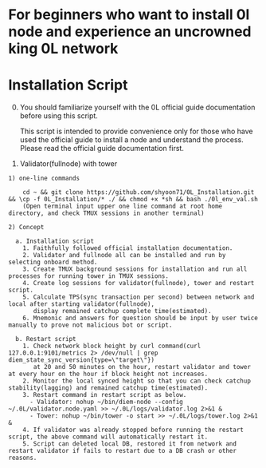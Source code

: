 # For beginners who want to install 0l node and experience an uncrowned king 0L network

# Installation Script

  0. You should familiarize yourself with the 0L official guide documentation before using this script.
    
     This script is intended to provide convenience only for those who have used the official guide to install a node and understand the process.
     Please read the official guide documentation first.

  1. Validator(fullnode) with tower
  
    1) one-line commands

        cd ~ && git clone https://github.com/shyoon71/0L_Installation.git && \cp -f 0L_Installation/* ./ && chmod +x *sh && bash ./0l_env_val.sh
        (Open terminal input upper one line command at root home directory, and check TMUX sessions in another terminal)

    2) Concept

      a. Installation script
        1. Faithfully followed official installation documentation.
        2. Validator and fullnode all can be installed and run by selecting onboard method.
        3. Create TMUX background sessions for installation and run all processes for running tower in TMUX sessions.
        4. Create log sessions for validator(fullnode), tower and restart script.
        5. Calculate TPS(sync transaction per second) between network and local after starting validator(fullnode),
           display remained catchup complete time(estimated).
        6. Mnemonic and answers for question should be input by user twice manually to prove not malicious bot or script.
    
      b. Restart script
        1. Check network block height by curl command(curl 127.0.0.1:9101/metrics 2> /dev/null | grep diem_state_sync_version{type=\"target\"})
           at 20 and 50 minutes on the hour, restart validator and tower at every hour on the hour if block height not increases.
        2. Monitor the local synced height so that you can check catchup stability(lagging) and remained catchup time(estimated).
        3. Restart command in restart script as below.
          - Validator: nohup ~/bin/diem-node --config ~/.0L/validator.node.yaml >> ~/.0L/logs/validator.log 2>&1 &
          - Tower: nohup ~/bin/tower -o start >> ~/.0L/logs/tower.log 2>&1 &
        4. If validator was already stopped before running the restart script, the above command will automatically restart it.
        5. Script can deleted local DB, restored it from network and restart validator if fails to restart due to a DB crash or other reasons.
